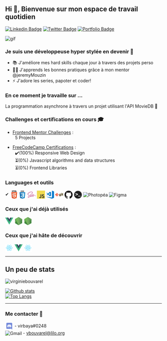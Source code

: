 


## Hi 👋, Bienvenue sur mon espace de travail quotidien 
[![Linkedin Badge](https://img.shields.io/badge/-LinkedIn-0072b1?style=flat&logo=Linkedin&logoColor=white&link=https://www.linkedin.com/in/vbouvarel@lilo.org/)](https://www.linkedin.com/in/vbouvarel@lilo.org/) [![Twitter Badge](https://img.shields.io/badge/-Twitter-00acee?style=flat&logo=twitter&logoColor=white&link=https://twitter.com/vbouvarel@lilo.org/)](https://www.twitter.com/vbouvarel@lilo.org/) [![Portfolio Badge](https://img.shields.io/badge/portfolio-web-green?style=flat&link=vbouvarel@lilo.org/)](vbouvarel@lilo.org/)  

<img alt="gif" title="gif" src="https://media.giphy.com/media/ko7twHhomhk8E/giphy.gif" width="1000px" height="300px" class="giphy-embed">

### Je suis une développeuse hyper stylée en devenir 🙌

- 📚 J'améliore mes hard skills chaque jour à travers des projets perso 
- 👨‍🏫 J'apprends les bonnes pratiques grâce à mon mentor @jeremyMouzin
- ⚡ J'adore les series, papoter et coder!


### En ce moment je travaille sur ...
La programmation asynchrone à travers un projet utilisant l'API MovieDB 🎥


### Challenges et certifications en cours 🎓

- [Frontend Mentor Challenges](https://www.frontendmentor.io/profile/VirginieBouvarel/solutions) :   
    &nbsp;&nbsp;5 Projects

- [FreeCodeCamp Certifications](https://www.freecodecamp.org/virbaya) :   
    &nbsp;&nbsp;✔️(100%) Responsive Web Design   
    &nbsp;&nbsp;⏳(0%) Javascript algorithms and data structures  
    &nbsp;&nbsp;⏳(0%) Frontend Libraries
   

### Languages et outils 
✔
<img align="center" alt="HTML5" title="HTML" width="26px" src="https://raw.githubusercontent.com/github/explore/80688e429a7d4ef2fca1e82350fe8e3517d3494d/topics/html/html.png" /><img align="center" alt="CSS3" title="CSS" width="26px" src="https://raw.githubusercontent.com/github/explore/80688e429a7d4ef2fca1e82350fe8e3517d3494d/topics/css/css.png" /> <img align="center" alt="Sass" title="Sass" width="26px" src="https://raw.githubusercontent.com/github/explore/80688e429a7d4ef2fca1e82350fe8e3517d3494d/topics/sass/sass.png" /> <img align="center" alt="JavaScript" title="Javascript" width="26px" src="https://raw.githubusercontent.com/github/explore/80688e429a7d4ef2fca1e82350fe8e3517d3494d/topics/javascript/javascript.png" /> <img align="center" alt="Visual Studio Code" title="VS Code" width="26px" src="https://raw.githubusercontent.com/github/explore/80688e429a7d4ef2fca1e82350fe8e3517d3494d/topics/visual-studio-code/visual-studio-code.png" /> <img align="center" alt="Git" title="Git" width="26px" src="https://raw.githubusercontent.com/github/explore/80688e429a7d4ef2fca1e82350fe8e3517d3494d/topics/git/git.png" /> <img align="center" alt="GitHub" title="Github" width="26px" src="https://raw.githubusercontent.com/github/explore/78df643247d429f6cc873026c0622819ad797942/topics/github/github.png" /> <img align="center" alt="Terminal" title="Terminal" width="26px" src="https://raw.githubusercontent.com/github/explore/80688e429a7d4ef2fca1e82350fe8e3517d3494d/topics/terminal/terminal.png" /> <img align="center" alt="Photopéa" title="Photopéa" width="26px" src="https://i.imgur.com/OoOHCNc.png" /> <img align="center" alt="Figma" title="Figma" width="26px" src="https://i.imgur.com/H9xYV5P.png" /> 

### Ceux que j'ai déjà utilisés 
<img align="center" alt="Angular 8" title="Angular 8" width="26px" src="https://raw.githubusercontent.com/github/explore/80688e429a7d4ef2fca1e82350fe8e3517d3494d/topics/vue/vue.png" /> <img align="center" alt="Node.js" title="Node.js" width="26px" src="https://raw.githubusercontent.com/github/explore/80688e429a7d4ef2fca1e82350fe8e3517d3494d/topics/nodejs/nodejs.png" /> <img align="center" alt="Express" title="Express" width="26px" src="https://raw.githubusercontent.com/github/explore/80688e429a7d4ef2fca1e82350fe8e3517d3494d/topics/nodejs/nodejs.png" />

### Ceux que j'ai hâte de découvrir 
<img align="center" alt="React" title="React" width="26px" src="https://raw.githubusercontent.com/github/explore/80688e429a7d4ef2fca1e82350fe8e3517d3494d/topics/react/react.png" /> <img align="center" alt="Vue.js" title="Vue.js" width="26px" src="https://raw.githubusercontent.com/github/explore/80688e429a7d4ef2fca1e82350fe8e3517d3494d/topics/vue/vue.png" /> <img align="center" alt="Jest" title="Jest" width="26px" src="https://raw.githubusercontent.com/github/explore/80688e429a7d4ef2fca1e82350fe8e3517d3494d/topics/react/react.png" /> 

___

## Un peu de stats 
<p align=left> <img src=https://komarev.com/ghpvc/?username=virginiebouvarel alt=virginiebouvarel /> </p>

[![Github stats](https://github-readme-stats.vercel.app/api?username=virginiebouvarel&show_icons=true&include_all_commits=true&theme=tokyonight)](https://github.com/virginiebouvarel/github-readme-stats)  
[![Top Langs](https://github-readme-stats.vercel.app/api/top-langs/?username=virginiebouvarel&layout=compact&theme=tokyonight)](https://github.com/virginiebouvarel/github-readme-stats)

---
### Me contacter 💬

<img align="center" alt="Discord" title="Discord" width="26px" src="https://raw.githubusercontent.com/github/explore/80688e429a7d4ef2fca1e82350fe8e3517d3494d/topics/discord/discord.png" /> - virbaya#0248  
<img align="center" alt="Gmail" title="Email" width="26px" src="https://i.imgur.com/z4nhZMh.png" /> - vbouvarel@lilo.org    

